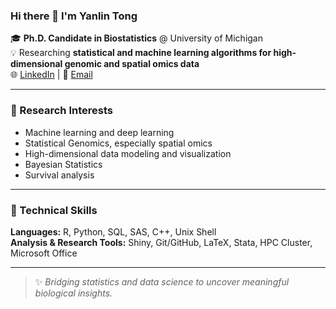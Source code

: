 ### Hi there 👋 I'm Yanlin Tong

🎓 **Ph.D. Candidate in Biostatistics** @ University of Michigan  
💡 Researching **statistical and machine learning algorithms for high-dimensional genomic and spatial omics data**  
🌐 [LinkedIn](https://www.linkedin.com/in/yanlin-tong-0001/) | 📧 [Email](zoetong@umich.edu)

---

### 🔬 Research Interests
- Machine learning and deep learning  
- Statistical Genomics, especially spatial omics 
- High-dimensional data modeling and visualization
- Bayesian Statistics
- Survival analysis

---

### 🧠 Technical Skills
**Languages:** R, Python, SQL, SAS, C++, Unix Shell  
**Analysis & Research Tools:** Shiny, Git/GitHub, LaTeX, Stata, HPC Cluster, Microsoft Office  

---

> ✨ *Bridging statistics and data science to uncover meaningful biological insights.*
